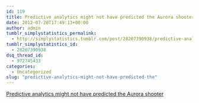 ```yaml
---
id: 119
title: Predictive analytics might not have predicted the Aurora shooter
date: 2012-07-28T17:49:13+00:00
author: admin
tumblr_simplystatistics_permalink:
  - http://simplystatistics.tumblr.com/post/28207390938/predictive-analytics-might-not-have-predicted-the
tumblr_simplystatistics_id:
  - 28207390938
dsq_thread_id:
  - 972745433
categories:
  - Uncategorized
slug: "predictive-analytics-might-not-have-predicted-the"
---
```

[Predictive analytics might not have predicted the Aurora shooter](http://blogs.computerworld.com/business-intelligenceanalytics/20749/could-data-mining-stop-mass-murderers)
